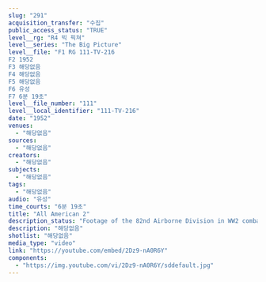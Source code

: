 ```yaml
---
slug: "291"
acquisition_transfer: "수집"
public_access_status: "TRUE"
level__rg: "R4 빅 픽쳐"
level__series: "The Big Picture"
level__file: "F1 RG 111-TV-216
F2 1952
F3 해당없음
F4 해당없음
F5 해당없음
F6 유성
F7 6분 19초"
level__file_number: "111"
level__local_identifier: "111-TV-216"
date: "1952"
venues: 
  - "해당없음"
sources: 
  - "해당없음"
creators: 
  - "해당없음"
subjects: 
  - "해당없음"
tags: 
  - "해당없음"
audio: "유성"
time_courts: "6분 19초"
title: "All American 2"
description_status: "Footage of the 82nd Airborne Division in WW2 combat, plus interview with veterans of the division who saw action with it."
description: "해당없음"
shotlist: "해당없음"
media_type: "video"
link: "https://youtube.com/embed/2Dz9-nA0R6Y"
components: 
  - "https://img.youtube.com/vi/2Dz9-nA0R6Y/sddefault.jpg"
---
```

